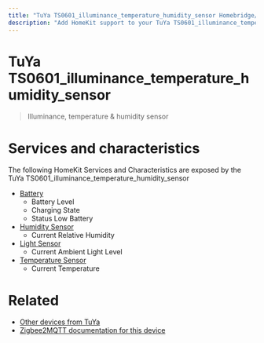 ```yaml
---
title: "TuYa TS0601_illuminance_temperature_humidity_sensor Homebridge/HomeKit integration"
description: "Add HomeKit support to your TuYa TS0601_illuminance_temperature_humidity_sensor, using Homebridge, Zigbee2MQTT and homebridge-z2m."
---
```

<!---
This file has been GENERATED using src/docgen/docgen.ts
DO NOT EDIT THIS FILE MANUALLY!
-->
# TuYa TS0601_illuminance_temperature_humidity_sensor
> Illuminance, temperature & humidity sensor


# Services and characteristics
The following HomeKit Services and Characteristics are exposed by
the TuYa TS0601_illuminance_temperature_humidity_sensor

* [Battery](../../battery.md)
  * Battery Level
  * Charging State
  * Status Low Battery
* [Humidity Sensor](../../sensors.md)
  * Current Relative Humidity
* [Light Sensor](../../sensors.md)
  * Current Ambient Light Level
* [Temperature Sensor](../../sensors.md)
  * Current Temperature


# Related
* [Other devices from TuYa](../index.md#tuya)
* [Zigbee2MQTT documentation for this device](https://www.zigbee2mqtt.io/devices/TS0601_illuminance_temperature_humidity_sensor.html)